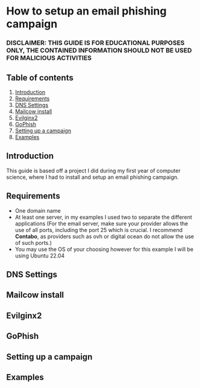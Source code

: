 # How to setup an email phishing campaign

### DISCLAIMER: THIS GUIDE IS FOR EDUCATIONAL PURPOSES ONLY, THE CONTAINED INFORMATION SHOULD NOT BE USED FOR MALICIOUS ACTIVITIES

## Table of contents
1. [Introduction](#introduction)
2. [Requirements](#requirements)
3. [DNS Settings](#dns-settings)
4. [Mailcow install](#mailcow-install)
5. [Evilginx2](#evilginx2)
6. [GoPhish](#gophish)
7. [Setting up a campaign](#setting-up-a-campaign)
8. [Examples](#examples)


## Introduction

This guide is based off a project I did during my first year of computer science, where I had to install and setup an email phishing campaign.

## Requirements 

- One domain name
- At least one server, in my examples I used two to separate the different applications (For the email server, make sure your provider allows the use of all ports, including the port 25 which is crucial. I recommend **Contabo**, as providers such as ovh or digital ocean do not allow the use of such ports.)
- You may use the OS of your choosing however for this example I will be using Ubuntu 22.04

## DNS Settings 


## Mailcow install 
## Evilginx2 
## GoPhish 
## Setting up a campaign 
## Examples 



